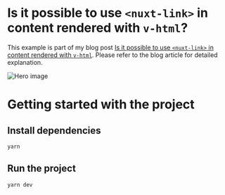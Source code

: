 # Is it possible to use `<nuxt-link>` in content rendered with `v-html`?

This example is part of my blog post [Is it possible to use `<nuxt-link>` in content rendered with `v-html`](https://www.trpkovski.com/2024/03/24/is-it-possible-to-use-nuxt-link-in-content-rendered-with-v-html). Please refer to the blog article for detailed explanation.

![Hero image](https://res.cloudinary.com/suv4o/image/upload/q_auto,f_auto,w_1200,e_sharpen:100/v1711259337/blog/Is%20it%20possible%20to%20use%20nuxt-link%20in%20content%20rendered%20with%20v-html/aktookoffk14wzluq2er)

# Getting started with the project

## Install dependencies

```bash
yarn
```

## Run the project

```bash
yarn dev
```
